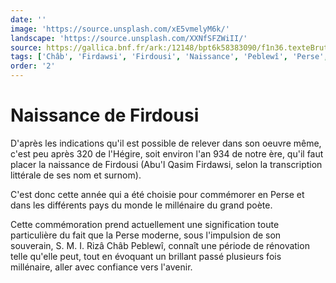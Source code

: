 ```yaml
---
date: ''
image: 'https://source.unsplash.com/xE5vmelyM6k/'
landscape: 'https://source.unsplash.com/XXNfSFZWiII/'
source: https://gallica.bnf.fr/ark:/12148/bpt6k58383090/f1n36.texteBrut
tags: ['Châb', 'Firdawsi', 'Firdousi', 'Naissance', 'Peblewî', 'Perse', 'Qasim', 'Rizâ']
order: '2'
---
```


# Naissance de Firdousi

D'après les indications qu'il est possible de relever dans son oeuvre même, c'est peu après 320 de l'Hégire, soit environ l'an 934 de notre ère, qu'il faut placer la naissance de Firdousi (Abu'l Qasim Firdawsi, selon la transcription littérale de ses nom et surnom).

C'est donc cette année qui a été choisie pour commémorer en Perse et dans les différents pays du monde le millénaire du grand poète.

Cette commémoration prend actuellement une signification toute particulière du fait que la Perse moderne, sous l'impulsion de son souverain, S. M. I. Rizâ Châb Peblewî, connaît une période de rénovation telle qu'elle peut, tout en évoquant un brillant passé plusieurs fois millénaire, aller avec confiance vers l'avenir.
